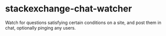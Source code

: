 stackexchange-chat-watcher
==========================

Watch for questions satisfying certain conditions on a site, and post them in chat, optionally pinging any users.
